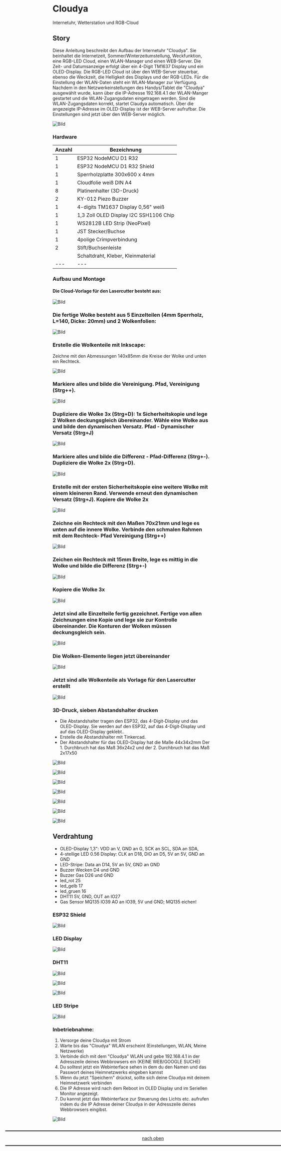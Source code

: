 <a name="oben"></a>

# Cloudya
Internetuhr, Wetterstation und RGB-Cloud

## Story
Diese Anleitung beschreibt den Aufbau der Internetuhr "Cloudya". Sie beinhaltet die Internetzeit, Sommer/Winterzeitumstellung, Weckfunktion, eine RGB-LED Cloud, einen WLAN-Manager und einen WEB-Server. Die Zeit- und Datumsanzeige erfolgt über ein 4-Digit TM1637 Display und ein OLED-Display. Die RGB-LED Cloud ist über den WEB-Server steuerbar, ebenso die Weckzeit, die Helligkeit des Displays und der RGB-LEDs.
Für die Einstellung der WLAN-Daten steht ein WLAN-Manager zur Verfügung. Nachdem in den Netzwerkeinstellungen des Handys/Tablet die "Cloudya" ausgewählt wurde, kann über die IP-Adresse 192.168.4.1 der WLAN-Manger gestartet und die WLAN-Zugangsdaten eingetragen werden. Sind die WLAN-Zugangsdaten korrekt, startet Claudya automatisch. Über die angezeigte IP-Adresse im OLED-Display ist der WEB-Server aufrufbar. Die Einstellungen sind jetzt über den WEB-Server möglich.


![Bild](pic/claudya.jpg)


### Hardware

| Anzahl | Bezeichnung | 
| -------- | -------- | 
|  1 | ESP32 NodeMCU D1 R32   |
|  1 |  ESP32 NodeMCU D1 R32 Shield |
|  1 |  Sperrholzplatte 300x600 x 4mm  |
|  1 |   Cloudfolie weiß DIN A4 |
| 8  |  Platinenhalter (3D-Druck) |
|  2 |   KY-012 Piezo Buzzer |
|  1 |  4-digits TM1637 Display 0,56" weiß  |
|  1 |  1,3 Zoll OLED Display I2C SSH1106 Chip  |
|  1 |  WS2812B LED Strip (NeoPixel)  |
| 1  |   JST Stecker/Buchse |
| 1  |   4polige Crimpverbindung |
|  2 |  Stift/Buchsenleiste  |
|   | Schaltdraht, Kleber, Kleinmaterial   |
| ---  | ---    |


### Aufbau und Montage

#### Die Cloud-Vorlage für den Lasercutter besteht aus:

![Bild](pic/wolke01.png)

### Die fertige Wolke besteht aus 5 Einzelteilen (4mm Sperrholz, L=140, Dicke: 20mm) und 2 Wolkenfolien:

![Bild](pic/wolke02.png)

### Erstelle die Wolkenteile mit Inkscape:

Zeichne mit den Abmessungen 140x85mm die Kreise der Wolke und unten ein Rechteck.

![Bild](pic/wolke03.png)


### Markiere alles und bilde die Vereinigung. Pfad, Vereinigung (Strg++).


![Bild](pic/wolke04.png)


### Dupliziere die Wolke 3x (Strg+D): 1x Sicherheitskopie und lege 2 Wolken deckungsgleich übereinander. Wähle eine Wolke aus und bilde den dynamischen Versatz. Pfad - Dynamischer Versatz (Strg+J)

![Bild](pic/wolke05.png)

### Markiere alles und bilde die Differenz - Pfad-Differenz (Strg+-). Dupliziere die Wolke 2x (Strg+D).

![Bild](pic/wolke06.png)

### Erstelle mit der ersten Sicherheitskopie eine weitere Wolke mit einem kleineren Rand. Verwende erneut den dynamischen Versatz (Strg+J). Kopiere die Wolke 2x

![Bild](pic/wolke09.png)


### Zeichne ein Rechteck mit den Maßen 70x21mm und lege es unten auf die innere Wolke. Verbinde den schmalen Rahmen mit dem Rechteck- Pfad Vereinigung (Strg++)

![Bild](pic/wolke10.png)


### Zeichen ein Rechteck mit 15mm Breite, lege es mittig in die Wolke und bilde die Differenz (Strg+-)

![Bild](pic/wolke11.png)


### Kopiere die Wolke 3x

![Bild](pic/wolke12.png)


### Jetzt sind alle Einzelteile fertig gezeichnet. Fertige von allen Zeichnungen eine Kopie und lege sie zur Kontrolle übereinander. Die Konturen der Wolken müssen deckungsgleich sein.

![Bild](pic/wolke13.png)


### Die Wolken-Elemente liegen jetzt übereinander

![Bild](pic/wolke14.png)

### Jetzt sind alle Wolkenteile als Vorlage für den Lasercutter erstellt

![Bild](pic/wolke01.png)


### 3D-Druck, sieben Abstandshalter drucken
+ Die Abstandshalter tragen den ESP32, das 4-Digit-Display und das OLED-Display. Sie werden auf den ESP32, auf das 4-Digit-Display und auf das OLED-Display geklebt..
+ Erstelle die Abstandshalter mit Tinkercad.
+ Der Abstandshalter für das OLED-Display hat die Maße 44x34x2mm Der 1. Durchbruch hat das Maß 36x24x2 und der 2. Durchbruch hat das Maß 2x17x50

![Bild](pic/oled-spacer01.png)

![Bild](pic/oled-spacer02.png)

![Bild](pic/oled-spacer03.png)

![Bild](pic/oled-spacer04.png)

![Bild](pic/oled-spacer05.png)

![Bild](pic/oled-spacer06.png)

![Bild](pic/oled-spacer07.png)


## Verdrahtung
+ OLED-Display 1,3": VDD an V, GND an G, SCK an SCL, SDA an SDA,
+ 4-stellige LED 0.56 Display: CLK an D18, DIO an D5, 5V an 5V, GND an GND
+ LED-Stripe: Data an D14, 5V an 5V, GND an GND
+ Buzzer Wecken  D4 und GND
+ Buzzer Gas D26 und GND
+ led_rot 25
+ led_gelb 17
+ led_gruen 16
+ DHT11  5V, GND, OUT an IO27
+ Gas Sensor MQ135 IO39 AO an IO39, 5V und GND; MQ135 eichen!


### ESP32 Shield

![Bild](pic/shield.png)


### LED Display

![Bild](pic/c_4digit.png)

  ### DHT11

![Bild](pic/c_dht11.png)

![Bild](pic/c_dht11_0.png)

![Bild](pic/c_dht11_2.png)


  ### LED Stripe

![Bild](pic/c_rgb.jpg)



### Inbetriebnahme:

  1. Versorge deine Cloudya mit Strom
  2. Warte bis das "Cloudya" WLAN erscheint (Einstellungen, WLAN, Meine Netzwerke)
  3. Verbinde dich mit dem "Cloudya" WLAN und gebe 192.168.4.1 in der Adresszeile deines Webbrowsers ein (KEINE WEB/GOOGLE SUCHE)
  4. Du solltest jetzt ein Webinterface sehen in dem du den Namen und das Passwort deines Heimnetzwerks eingeben kannst
  5. Wenn du jetzt "Speichern" drückst, sollte sich deine Cloudya mit deinem Heimnetzwerk verbinden
  6. Die IP Adresse wird nach dem Reboot im OLED Display und im Seriellen Monitor angezeigt.
  7. Du kannst jetzt das Webinterface zur Steuerung des Lichts etc. aufrufen indem du die IP Adresse deiner Cloudya in der Adresszeile deines Webbrowsers eingibst.

![Bild](pic/webserver.png)


<div style="position:absolute; left:2cm; ">   
<ol class="breadcrumb" style="border-top: 2px solid black;border-bottom:2px solid black; height: 45px; width: 900px;"> <p align="center"><a href="#oben">nach oben</a></p></ol>
</div
